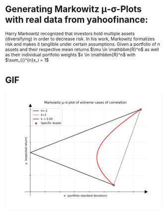# Generating Markowitz μ-σ-Plots with real data from yahoofinance:

Harry Markowitz recognized that investors hold multiple assets (diversifying) in order to decrease risk.
In his work, Markowitz formalizes risk and makes it tanglible under certain assumptions.
Given a portfolio of $n$ assets and their respective mean returns $\mu \in \mathbbm{R}^n$ as well as their individual portfolio weights $x \in \mathbbm{R}^n$ with $\sum_{i}^{n}x_i = 1$

# GIF
![](images/corr_coefficient.gif)
